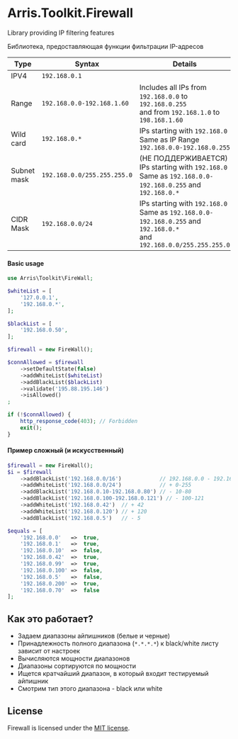# Arris.Toolkit.Firewall

Library providing IP filtering features

Библиотека, предоставляющая функции фильтрации IP-адресов

| Type        | Syntax                      | Details                                                                                                                       |
|-------------|-----------------------------|-------------------------------------------------------------------------------------------------------------------------------|
| IPV4        | `192.168.0.1`               |                                                                                                                               |
| Range       | `192.168.0.0-192.168.1.60`  | Includes all IPs from `192.168.0.0` to `192.168.0.255`<br />and from `192.168.1.0` to `198.168.1.60`                          |
| Wild card   | `192.168.0.*`               | IPs starting with `192.168.0`<br />Same as IP Range `192.168.0.0-192.168.0.255`                                               |
| Subnet mask | `192.168.0.0/255.255.255.0` | (НЕ ПОДДЕРЖИВАЕТСЯ) IPs starting with `192.168.0`<br />Same as `192.168.0.0-192.168.0.255` and `192.168.0.*`                  |
| CIDR Mask   | `192.168.0.0/24`            | IPs starting with `192.168.0`<br />Same as `192.168.0.0-192.168.0.255` and `192.168.0.*`<br />and `192.168.0.0/255.255.255.0` |

#### Basic usage

```php
use Arris\Toolkit\FireWall;

$whiteList = [
    '127.0.0.1',
    '192.168.0.*',
];

$blackList = [
    '192.168.0.50',
];

$firewall = new FireWall();

$connAllowed = $firewall
    ->setDefaultState(false)
    ->addWhiteList($whiteList)
    ->addBlackList($blackList)
    ->validate('195.88.195.146')
    ->isAllowed()
;

if (!$connAllowed) {
    http_response_code(403); // Forbidden
    exit();
}
```

#### Пример сложный (и искусственный)

```php
$firewall = new FireWall();
$i = $firewall
    ->addBlackList('192.168.0.0/16')            // 192.168.0.0 - 192.168.255.255
    ->addWhiteList('192.168.0.0/24')            // + 0-255
    ->addBlackList('192.168.0.10-192.168.0.80') // - 10-80
    ->addBlackList('192.168.0.100-192.168.0.121') // - 100-121
    ->addWhiteList('192.168.0.42')  // + 42
    ->addWhiteList('192.168.0.120') // + 120
    ->addBlackList('192.168.0.5')   // - 5

$equals = [
    '192.168.0.0'   =>  true,
    '192.168.0.1'   =>  true,
    '192.168.0.10'  =>  false,
    '192.168.0.42'  =>  true,
    '192.168.0.99'  =>  true,
    '192.168.0.100' =>  false,
    '192.168.0.5'   =>  false,
    '192.168.0.200' =>  true,
    '192.168.0.70'  =>  false
];
```

## Как это работает?

- Задаем диапазоны айпишников (белые и черные)
- Принадлежность полного диапазона (`*.*.*.*`) к black/white листу зависит от настроек 
- Вычисляются мощности диапазонов
- Диапазоны сортируются по мощности
- Ищется кратчайший диапазон, в который входит тестируемый айпишник
- Смотрим тип этого диапазона - black или white

## License

Firewall is licensed under the [MIT license](LICENSE).

